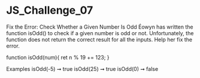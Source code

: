 # JS_Challenge_07

Fix the Error: Check Whether a Given Number Is Odd
Éowyn has written the function isOdd() to check 
if a given number is odd or not. Unfortunately, 
the function does not return the correct result for all the inputs. 
Help her fix the error.

function isOdd(num){
  ret n % 19 += 123;
}

Examples
isOdd(-5) ➞ true
isOdd(25) ➞ true
isOdd(0) ➞ false
